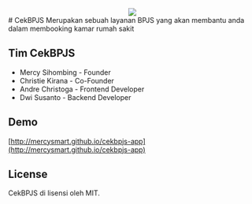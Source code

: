 <div align="center"><img src="http://mercysmart.github.io/cekbpjs-app/img/logo.png"></div>
# CekBPJS
Merupakan sebuah layanan BPJS yang akan membantu anda dalam membooking kamar rumah sakit

## Tim CekBPJS
* Mercy Sihombing - Founder 
* Christie Kirana - Co-Founder
* Andre Christoga - Frontend Developer
* Dwi Susanto - Backend Developer

## Demo
[http://mercysmart.github.io/cekbpjs-app](http://mercysmart.github.io/cekbpjs-app)

## License
CekBPJS di lisensi oleh MIT.

